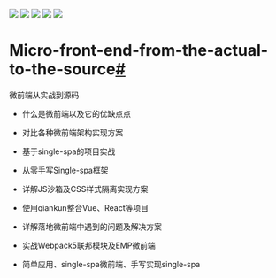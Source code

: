 ![](https://img.shields.io/badge/platform-web-red.svg) 
![](https://img.shields.io/badge/license-MIT%20License-brightgreen.svg) 
![](https://img.shields.io/appveyor/ci/gruntjs/grunt.svg)
![](https://img.shields.io/vscode-marketplace/d/repo.svg)
![](https://img.shields.io/cocoapods/l/packageName.svg)

# Micro-front-end-from-the-actual-to-the-source[#](https://github.com/zjoney/Micro-front-end-from-the-actual-to-the-source) 
微前端从实战到源码 

- 什么是微前端以及它的优缺点点
- 对比各种微前端架构实现方案
- 基于single-spa的项目实战
- 从零手写Single-spa框架
- 详解JS沙箱及CSS样式隔离实现方案
- 使用qiankun整合Vue、React等项目
- 详解落地微前端中遇到的问题及解决方案
- 实战Webpack5联邦模块及EMP微前端

- 简单应用、single-spa微前端、手写实现single-spa
